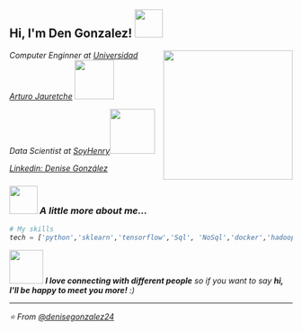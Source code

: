 <h2> Hi, I'm Den Gonzalez! <img src="https://media.giphy.com/media/mGcNjsfWAjY5AEZNw6/giphy.gif" width="50"></h2>
<img align='right' src="https://user-images.githubusercontent.com/74038190/221352975-94759904-aa4c-4032-a8ab-b546efb9c478.gif" width="230">


<p><em>Computer Enginner at <a href="https://www.unaj.edu.ar/">Universidad Arturo Jauretche</a>  <img src="https://www.universidadesargentinas.com.ar/images/universities/logos/unaj.webp" width="70"></p>
<p>Data Scientist at <a href="https://www.soyhenry.com/">SoyHenry</a><img src=https://d31uz8lwfmyn8g.cloudfront.net/Assets/logo-henry-white-lg.png width="80"> 
</p>



[Linkedin: Denise González](https://www.linkedin.com/in/nissegonzalezm/)


### <img src="https://media.giphy.com/media/VgCDAzcKvsR6OM0uWg/giphy.gif" width="50"> A little more about me...  


```python
# My skills
tech = ['python','sklearn','tensorflow','Sql', 'NoSql','docker','hadoop','power bi', 'C#']

```

<img src="https://media.giphy.com/media/LnQjpWaON8nhr21vNW/giphy.gif" width="60"> <em><b>I love connecting with different people</b> so if you want to say <b>hi, I'll be happy to meet you more!</b> :)</em>

---

⭐️ From [@denisegonzalez24](https://github.com/denisegonzalez24)
<!---
denisegonzalez24/denisegonzalez24 is a ✨ special ✨ repository because its `README.md` (this file) appears on your GitHub profile.
You can click the Preview link to take a look at your changes.
--->
